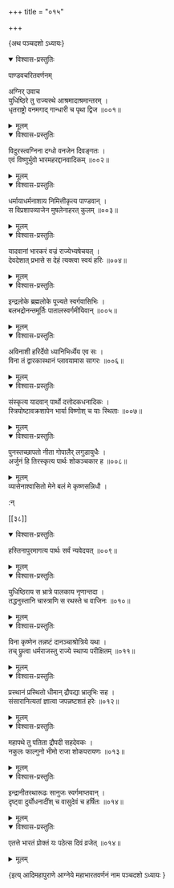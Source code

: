 +++
title = "०१५"

+++

\{अथ पञ्चदशो ऽध्यायः\}


<details open><summary>विश्वास-प्रस्तुतिः</summary>

पाण्डवचरितवर्णनम्  
    
अग्निर् उवाच  
युधिष्ठिरे तु राज्यस्थे आश्रमादाश्रमान्तरम् ।  
धृतराष्ट्रो वनमगाद् गान्धारी च पृथा द्विज   ॥००१॥
</details>

<details><summary>मूलम्</summary>

पाण्डवचरितवर्णनम्  
    
अग्निर् उवाच  
युधिष्ठिरे तु राज्यस्थे आश्रमादाश्रमान्तरम् ।  
धृतराष्ट्रो वनमगाद् गान्धारी च पृथा द्विज   ॥००१॥
</details>  

<details open><summary>विश्वास-प्रस्तुतिः</summary>

विदुरस्त्वग्निना दग्धो वनजेन दिवङ्गतः ।  
एवं विष्णुर्भुवो भारमहरद्दानवादिकम् ॥००२॥
</details>

<details><summary>मूलम्</summary>

विदुरस्त्वग्निना दग्धो वनजेन दिवङ्गतः ।  
एवं विष्णुर्भुवो भारमहरद्दानवादिकम् ॥००२॥
</details>  

<details open><summary>विश्वास-प्रस्तुतिः</summary>

धर्मायाधर्मनाशाय निमित्तीकृत्य पाण्डवान्   ।  
स विप्रशापव्याजेन मुषलेनाहरत् कुलम् ॥००३॥
</details>

<details><summary>मूलम्</summary>

धर्मायाधर्मनाशाय निमित्तीकृत्य पाण्डवान्   ।  
स विप्रशापव्याजेन मुषलेनाहरत् कुलम् ॥००३॥
</details>  

<details open><summary>विश्वास-प्रस्तुतिः</summary>

यादवानां भारकरं वज्रं राज्येभ्यषेचयत् ।  
देवदेशात् प्रभासे स देहं त्यक्त्वा स्वयं हरिः ॥००४॥
</details>

<details><summary>मूलम्</summary>

यादवानां भारकरं वज्रं राज्येभ्यषेचयत् ।  
देवदेशात् प्रभासे स देहं त्यक्त्वा स्वयं हरिः ॥००४॥
</details>  

<details open><summary>विश्वास-प्रस्तुतिः</summary>

इन्द्रलोके ब्रह्मलोके पूज्यते स्वर्गवासिभिः ।  
बलभद्रोनन्तमूर्तिः पातालस्वर्गमीयिवान् ॥००५॥
</details>

<details><summary>मूलम्</summary>

इन्द्रलोके ब्रह्मलोके पूज्यते स्वर्गवासिभिः ।  
बलभद्रोनन्तमूर्तिः पातालस्वर्गमीयिवान् ॥००५॥
</details>  

<details open><summary>विश्वास-प्रस्तुतिः</summary>

अविनाशी हरिर्देवो ध्यानिभिर्ध्येय एव सः ।  
विना तं द्वारकास्थानं प्लावयामास सागरः   ॥००६॥
</details>

<details><summary>मूलम्</summary>

अविनाशी हरिर्देवो ध्यानिभिर्ध्येय एव सः ।  
विना तं द्वारकास्थानं प्लावयामास सागरः   ॥००६॥
</details>  

<details open><summary>विश्वास-प्रस्तुतिः</summary>

संस्कृत्य यादवान् पार्थो दत्तोदकधनादिकः ।  
स्त्रियोष्टावक्रशापेन भार्या विष्णोश् च याः स्थिताः   ॥००७॥
</details>

<details><summary>मूलम्</summary>

संस्कृत्य यादवान् पार्थो दत्तोदकधनादिकः ।  
स्त्रियोष्टावक्रशापेन भार्या विष्णोश् च याः स्थिताः   ॥००७॥
</details>  

<details open><summary>विश्वास-प्रस्तुतिः</summary>

पुनस्तच्छापतो नीता गोपालैर् लगुडायुधैः ।  
अर्जुनं हि तिरस्कृत्य पार्थः शोकञ्चकार ह ॥००८॥
</details>

<details><summary>मूलम्</summary>

पुनस्तच्छापतो नीता गोपालैर् लगुडायुधैः ।  
अर्जुनं हि तिरस्कृत्य पार्थः शोकञ्चकार ह ॥००८॥
</details>  
व्यासेनाश्वासितो मेने बलं मे कृष्णसन्निधौ ।  
    
:न्  
    
[^१]: मौषलेनेति ख, चिह्नितपुस्तकपाठः  
    
[^२]: स्वर्गमाप्नुयादिति ख, ग, चिह्नितपुस्तकद्वयपाठः  

[[३८]]
    

<details open><summary>विश्वास-प्रस्तुतिः</summary>

हस्तिनापुरमागत्य पार्थः सर्वं न्यवेदयत् ॥००९॥
</details>

<details><summary>मूलम्</summary>

हस्तिनापुरमागत्य पार्थः सर्वं न्यवेदयत् ॥००९॥
</details>  

<details open><summary>विश्वास-प्रस्तुतिः</summary>

युधिष्ठिराय स भ्रात्रे पालकाय नृणान्तदा ।  
तद्धनुस्तानि चास्त्राणि स रथस्ते च वाजिनः ॥०१०॥
</details>

<details><summary>मूलम्</summary>

युधिष्ठिराय स भ्रात्रे पालकाय नृणान्तदा ।  
तद्धनुस्तानि चास्त्राणि स रथस्ते च वाजिनः ॥०१०॥
</details>  

<details open><summary>विश्वास-प्रस्तुतिः</summary>

विना कृष्णेन तन्नष्टं दानञ्चाश्रोत्रिये यथा   ।  
तच् छ्रुत्वा धर्मराजस्तु राज्ये स्थाप्य परीक्षितम् ॥०११॥
</details>

<details><summary>मूलम्</summary>

विना कृष्णेन तन्नष्टं दानञ्चाश्रोत्रिये यथा   ।  
तच् छ्रुत्वा धर्मराजस्तु राज्ये स्थाप्य परीक्षितम् ॥०११॥
</details>  

<details open><summary>विश्वास-प्रस्तुतिः</summary>

प्रस्थानं प्रस्थितो धीमान् द्रौपद्या भ्रातृभिः सह   ।  
संसारानित्यतां ज्ञात्वा जपन्नष्टशतं हरेः   ॥०१२॥
</details>

<details><summary>मूलम्</summary>

प्रस्थानं प्रस्थितो धीमान् द्रौपद्या भ्रातृभिः सह   ।  
संसारानित्यतां ज्ञात्वा जपन्नष्टशतं हरेः   ॥०१२॥
</details>  

<details open><summary>विश्वास-प्रस्तुतिः</summary>

महापथे तु पतिता द्रौपदी सहदेवकः ।  
नकुलः फाल्गुनो भीमो राजा शोकपरायणः ॥०१३॥
</details>

<details><summary>मूलम्</summary>

महापथे तु पतिता द्रौपदी सहदेवकः ।  
नकुलः फाल्गुनो भीमो राजा शोकपरायणः ॥०१३॥
</details>  

<details open><summary>विश्वास-प्रस्तुतिः</summary>

इन्द्रानीतरथारूढः सानुजः स्वर्गमाप्तवान्   ।  
दृष्ट्वा दुर्योधनादींश् च वासुदेवं च हर्षितः   ॥०१४॥
</details>

<details><summary>मूलम्</summary>

इन्द्रानीतरथारूढः सानुजः स्वर्गमाप्तवान्   ।  
दृष्ट्वा दुर्योधनादींश् च वासुदेवं च हर्षितः   ॥०१४॥
</details>  

<details open><summary>विश्वास-प्रस्तुतिः</summary>

एतत्ते भारतं प्रोक्तं यः पठेत्स दिवं व्रजेत् ॥०१४॥
</details>

<details><summary>मूलम्</summary>

एतत्ते भारतं प्रोक्तं यः पठेत्स दिवं व्रजेत् ॥०१४॥
</details>

\{इत्य् आदिमहापुराणे आग्नेये महाभारतवर्णनं नाम पञ्चदशो ऽध्यायः  }
    